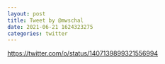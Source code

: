 ```yaml
--- 
layout: post 
title: Tweet by @mwschal 
date: 2021-06-21 1624323275 
categories: twitter 
--- 
```

https://twitter.com/o/status/1407139899321556994